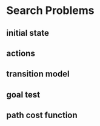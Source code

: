 # Search Problems

## initial state
## actions
## transition model
## goal test
## path cost function

